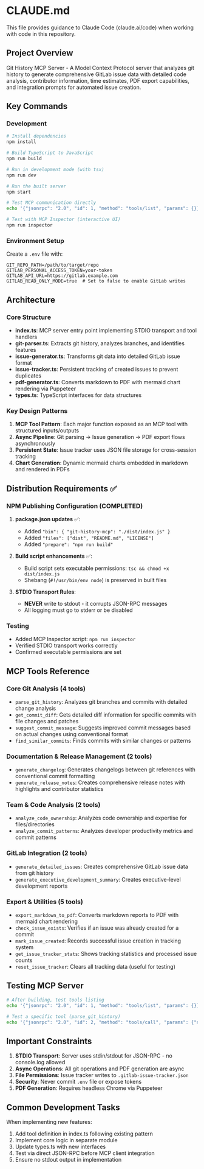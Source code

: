 # CLAUDE.md

This file provides guidance to Claude Code (claude.ai/code) when working with code in this repository.

## Project Overview

Git History MCP Server - A Model Context Protocol server that analyzes git history to generate comprehensive GitLab issue data with detailed code analysis, contributor information, time estimates, PDF export capabilities, and integration prompts for automated issue creation.

## Key Commands

### Development
```bash
# Install dependencies
npm install

# Build TypeScript to JavaScript
npm run build

# Run in development mode (with tsx)
npm run dev

# Run the built server
npm start

# Test MCP communication directly
echo '{"jsonrpc": "2.0", "id": 1, "method": "tools/list", "params": {}}' | node ./dist/index.js

# Test with MCP Inspector (interactive UI)
npm run inspector
```

### Environment Setup
Create a `.env` file with:
```
GIT_REPO_PATH=/path/to/target/repo
GITLAB_PERSONAL_ACCESS_TOKEN=your-token
GITLAB_API_URL=https://gitlab.example.com
GITLAB_READ_ONLY_MODE=true  # Set to false to enable GitLab writes
```

## Architecture

### Core Structure
- **index.ts**: MCP server entry point implementing STDIO transport and tool handlers
- **git-parser.ts**: Extracts git history, analyzes branches, and identifies features
- **issue-generator.ts**: Transforms git data into detailed GitLab issue format
- **issue-tracker.ts**: Persistent tracking of created issues to prevent duplicates
- **pdf-generator.ts**: Converts markdown to PDF with mermaid chart rendering via Puppeteer
- **types.ts**: TypeScript interfaces for data structures

### Key Design Patterns
1. **MCP Tool Pattern**: Each major function exposed as an MCP tool with structured inputs/outputs
2. **Async Pipeline**: Git parsing → Issue generation → PDF export flows asynchronously
3. **Persistent State**: Issue tracker uses JSON file storage for cross-session tracking
4. **Chart Generation**: Dynamic mermaid charts embedded in markdown and rendered in PDFs

## Distribution Requirements ✅

### NPM Publishing Configuration (COMPLETED)
1. **package.json updates** ✅:
   - Added `"bin": { "git-history-mcp": "./dist/index.js" }`
   - Added `"files": ["dist", "README.md", "LICENSE"]`
   - Added `"prepare": "npm run build"`

2. **Build script enhancements** ✅:
   - Build script sets executable permissions: `tsc && chmod +x dist/index.js`
   - Shebang (`#!/usr/bin/env node`) is preserved in built files

3. **STDIO Transport Rules**:
   - **NEVER** write to stdout - it corrupts JSON-RPC messages
   - All logging must go to stderr or be disabled

### Testing
- Added MCP Inspector script: `npm run inspector`
- Verified STDIO transport works correctly
- Confirmed executable permissions are set

## MCP Tools Reference

### Core Git Analysis (4 tools)
- `parse_git_history`: Analyzes git branches and commits with detailed change analysis
- `get_commit_diff`: Gets detailed diff information for specific commits with file changes and patches
- `suggest_commit_message`: Suggests improved commit messages based on actual changes using conventional format
- `find_similar_commits`: Finds commits with similar changes or patterns

### Documentation & Release Management (2 tools)
- `generate_changelog`: Generates changelogs between git references with conventional commit formatting
- `generate_release_notes`: Creates comprehensive release notes with highlights and contributor statistics

### Team & Code Analysis (2 tools)
- `analyze_code_ownership`: Analyzes code ownership and expertise for files/directories
- `analyze_commit_patterns`: Analyzes developer productivity metrics and commit patterns

### GitLab Integration (2 tools)
- `generate_detailed_issues`: Creates comprehensive GitLab issue data from git history
- `generate_executive_development_summary`: Creates executive-level development reports

### Export & Utilities (5 tools)
- `export_markdown_to_pdf`: Converts markdown reports to PDF with mermaid chart rendering
- `check_issue_exists`: Verifies if an issue was already created for a commit
- `mark_issue_created`: Records successful issue creation in tracking system
- `get_issue_tracker_stats`: Shows tracking statistics and processed issue counts
- `reset_issue_tracker`: Clears all tracking data (useful for testing)

## Testing MCP Server

```bash
# After building, test tools listing
echo '{"jsonrpc": "2.0", "id": 1, "method": "tools/list", "params": {}}' | node ./dist/index.js

# Test a specific tool (parse_git_history)
echo '{"jsonrpc": "2.0", "id": 2, "method": "tools/call", "params": {"name": "parse_git_history", "arguments": {"repoPath": ".", "targetBranch": "main"}}}' | node ./dist/index.js
```

## Important Constraints

1. **STDIO Transport**: Server uses stdin/stdout for JSON-RPC - no console.log allowed
2. **Async Operations**: All git operations and PDF generation are async
3. **File Permissions**: Issue tracker writes to `.gitlab-issue-tracker.json`
4. **Security**: Never commit `.env` file or expose tokens
5. **PDF Generation**: Requires headless Chrome via Puppeteer

## Common Development Tasks

When implementing new features:
1. Add tool definition in index.ts following existing pattern
2. Implement core logic in separate module
3. Update types.ts with new interfaces
4. Test via direct JSON-RPC before MCP client integration
5. Ensure no stdout output in implementation